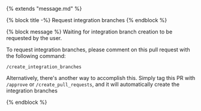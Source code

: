 {% extends "message.md" %}

{% block title -%}
Request integration branches
{% endblock %}

{% block message %}
Waiting for integration branch creation to be requested by the user.

To request integration branches, please comment on this pull request with the following command:

```
/create_integration_branches
```

Alternatively, there's another way to accomplish this. Simply tag this PR with `/approve` or
`/create_pull_requests`, and it will automatically create the integration branches

{% endblock %}
